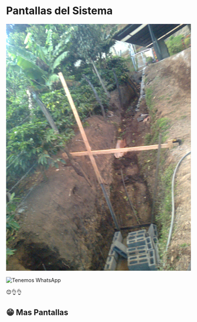 # Pantallas del Sistema

![Captura de pantalla](docs/foto.jpg)


![Tenemos WhatsApp](https://img.shields.io/badge/WhatsApp-25D366?style=for-the-badge&logo=whatsapp&logoColor=white)


😊👌👌

## 😁 Mas Pantallas 